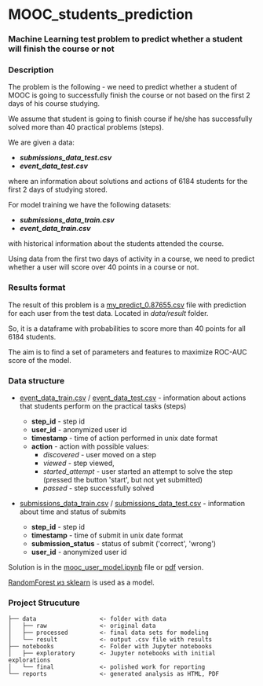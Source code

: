 # MOOC_students_prediction

### Machine Learning test problem to predict whether a student will finish the course or not


### Description

The problem is the following - we need to predict whether a student of MOOC is going to successfully finish the course or not based on the first 2 days of his course studying.

We assume that student is going to finish course if he/she has successfully solved more than 40 practical problems (steps).

We are given a data:

* ***submissions_data_test.csv***
* ***event_data_test.csv***

where an information about solutions and actions of 6184 students for the first 2 days of studying stored.

For model training we have the following datasets:

* ***submissions_data_train.csv***
* ***event_data_train.csv***

with historical information about the students attended the course.


Using data from the first two days of activity in a course, we need to predict whether a user will score over 40 points in a course or not.

### Results format

The result of this problem is a [my_predict_0.87655.csv](/data/result/my_predict_0.87655.csv) file with prediction for each user from the test data. Located in *data/result* folder.

So, it is a dataframe with probabilities to score more than 40 points for all 6184 students.

The aim is to find a set of parameters and features to maximize ROC-AUC score of the model.



### Data structure

* [event_data_train.csv](/data/raw/event_data_train.zip) / [event_data_test.csv](/data/raw/event_data_test.csv) - information about actions that students perform on the practical tasks (steps)
    * **step_id** - step id
    * **user_id** - anonymized user id
    * **timestamp** - time of action performed in unix date format
    * **action** - action with possible values:
        * _discovered_ - user moved on a step
        * _viewed_ - step viewed,
        * _started_attempt_ - user started an attempt to solve the step (pressed the button 'start', but not yet submitted)
        * _passed_ - step successfully solved

* [submissions_data_train.csv](/data/raw/submissions_data_train.zip) / [submissions_data_test.csv](/data/raw/submissions_data_test.csv) - information about time and status of submits
    * **step_id** - step id
    * **timestamp** - time of submit in unix date format
    * **submission_status** - status of submit ('correct', 'wrong')
    * **user_id** - anonymized user id


Solution is in the [mooc_user_model.ipynb](/reports/mooc_users_model.ipynb) file or [pdf](/reports/mooc_users_model.pdf) version. 

[RandomForest из sklearn](https://scikit-learn.org/stable/modules/generated/sklearn.ensemble.RandomForestClassifier.html) is used as a model.


### Project Strucuture

```
├── data                  <- folder with data
│   ├── raw               <- original data
│   ├── processed         <- final data sets for modeling
│   └── result            <- output .csv file with results
├── notebooks             <- Folder with Jupyter notebooks
│   ├── exploratory       <- Jupyter notebooks with initial explorations
│   └── final             <- polished work for reporting
└── reports               <- generated analysis as HTML, PDF
```



